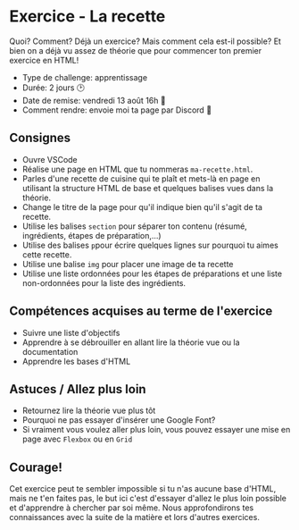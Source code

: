 # Exercice - La recette

Quoi? Comment? Déjà un exercice? Mais comment cela est-il possible? Et bien on a déjà vu assez de théorie que pour commencer ton premier exercice en HTML!

- Type de challenge: apprentissage
- Durée: 2 jours :clock2:
- Date de remise: vendredi 13 août 16h :bell:
- Comment rendre: envoie moi ta page par Discord :email:

## Consignes

- Ouvre VSCode
- Réalise une page en HTML que tu nommeras `ma-recette.html`.
- Parles d'une recette de cuisine qui te plaît et mets-là en page en utilisant la structure HTML de base et quelques balises vues dans la théorie.
- Change le titre de la page pour qu'il indique bien qu'il s'agit de ta recette.
- Utilise les balises `section` pour séparer ton contenu (résumé, ingrédients, étapes de préparation,...)
- Utilise des balises `p`pour écrire quelques lignes sur pourquoi tu aimes cette recette.
- Utilise une balise `img` pour placer une image de ta recette
- Utilise une liste ordonnées pour les étapes de préparations et une liste non-ordonnées pour la liste des ingrédients.

## Compétences acquises au terme de l'exercice

- Suivre une liste d'objectifs
- Apprendre à se débrouiller en allant lire la théorie vue ou la documentation
- Apprendre les bases d'HTML

## Astuces / Allez plus loin

- Retournez lire la théorie vue plus tôt
- Pourquoi ne pas essayer d'insérer une Google Font?
- Si vraiment vous voulez aller plus loin, vous pouvez essayer une mise en page avec `Flexbox` ou en `Grid`

## Courage!

Cet exercice peut te sembler impossible si tu n'as aucune base d'HTML, mais ne t'en faites pas, le but ici c'est d'essayer d'allez le plus loin possible et d'apprendre à chercher par soi même. Nous approfondirons tes connaissances avec la suite de la matière et lors d'autres exercices.